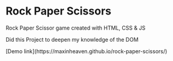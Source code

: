 <h1>Rock Paper Scissors</h1>
<p>Rock Paper Scissor game created with HTML, CSS & JS </p>
<p>Did this Project to deepen my knowledge of the DOM</p>
[Demo link](https://maxinheaven.github.io/rock-paper-scissors/)
